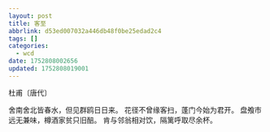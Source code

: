 ```yaml
---
layout: post
title: 客至
abbrlink: d53ed007032a446db48f0be25edad2c4
tags: []
categories:
  - wcd
date: 1752808002656
updated: 1752808019001
---
```


杜甫〔唐代〕

舍南舍北皆春水，但见群鸥日日来。
花径不曾缘客扫，蓬门今始为君开。
盘飧市远无兼味，樽酒家贫只旧醅。
肯与邻翁相对饮，隔篱呼取尽余杯。
